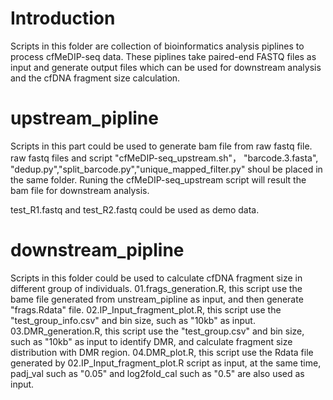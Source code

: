 # Introduction
Scripts in this folder are collection of bioinformatics analysis piplines to process cfMeDIP-seq data. These piplines take paired-end FASTQ files as input and generate output files which can be used for downstream analysis and the cfDNA fragment size calculation. 

# upstream_pipline
Scripts in this part could be used to generate bam file from raw fastq file.<br>
raw fastq files and script "cfMeDIP-seq_upstream.sh"， "barcode.3.fasta", "dedup.py","split_barcode.py","unique_mapped_filter.py" shoul be placed in the same folder. Runing the cfMeDIP-seq_upstream script will result the bam file for downstream analysis.

test_R1.fastq and test_R2.fastq could be used as demo data. 

# downstream_pipline
Scripts in this folder could be used to calculate cfDNA fragment size in different group of individuals.
01.frags_generation.R, this script use the bame file generated from unstream_pipline as input, and then generate "frags.Rdata" file.
02.IP_Input_fragment_plot.R, this script use the "test_group_info.csv" and bin size, such as "10kb" as input.
03.DMR_generation.R, this script use the "test_group.csv" and bin size, such as "10kb" as input to identify DMR, and calculate fragment size distribution with DMR region.
04.DMR_plot.R, this script use the Rdata file generated by 02.IP_Input_fragment_plot.R script as input, at the same time, padj_val such as "0.05" and log2fold_cal such as "0.5" are also used as input.  
